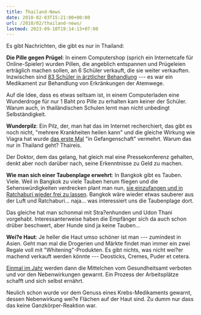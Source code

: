 ```yaml
---
title: Thailand-News
date: 2010-02-03T15:21:00+00:00
url: /2010/02/thailand-news/
lastmod: 2023-09-10T19:14:13+07:00
---
```

Es gibt Nachrichten, die gibt es nur in Thailand:

**Die Pille gegen Prügel**: In einem Computershop (sprich ein Internetcafe für Online-Spieler) wurden Pillen, die angeblich entspannen und Prügeleien erträglich machen sollen, an 6 Schüler verkauft, die sie weiter verkauften. Inzwischen sind [83 Schüler in ärztlicher Behandlung][1] --- es war ein Medikament zur Behandlung von Erkränkungen der Atemwege.

Auf die Idee, dass es etwas seltsam ist, in einem Computerladen eine Wunderdroge für nur 1 Baht pro Pille zu erhalten kam keiner der Schüler. Warum auch, in thailändischen Schulen lernt man nicht unbedingt Selbständigkeit.

**Wunderpilz**: Ein Pilz, der, man hat das im Internet recherchiert, das gibt es noch nicht, "mehrere Krankheiten heilen kann" und die gleiche Wirkung wie Viagra hat wurde [das erste Mal][2] "in Gefangenschaft" vermehrt. Warum das nur in Thailand geht? Thaireis.

Der Doktor, dem das gelang, hat gleich mal eine Pressekonferenz gehalten, denkt aber noch darüber nach, seine Erkenntnisse zu Geld zu machen.

**Wie man sich einer Taubenplage erwehrt**: In Bangkok gibt es Tauben. Viele. Weil in Bangkok zu viele Tauben herum fliegen und die Sehenswürdigkeiten verdrecken plant man nun, [sie einzufangen und in Ratchaburi wieder frei zu lassen][3]. Bangkok wäre wieder etwas sauberer aus der Luft und Ratchaburi... naja... was interessiert uns die Taubenplage dort.

Das gleiche hat man schonmal mit Stra?enhunden und Udon Thani vorgehabt. Interessanterweise haben die Empfänger sich da auch schon drüber beschwert, aber Hunde sind ja keine Tauben...

**Wei?e Haut**: Je heller die Haut umso schöner ist man --- zumindest in Asien. Geht man mal die Drogerien und Märkte findet man immer ein zwei Regale voll mit "Whitening"-Produkten. Es gibt nichts, was nicht wei?er machend verkauft werden könnte --- Deosticks, Cremes, Puder et cetera.

[Einmal im Jahr][4] werden dann die Mittelchen vom Gesundheitsamt verboten und vor den Nebenwirkungen gewarnt. Ein Prozess der Arbeitsplätze schafft und sich selbst ernährt.

Neulich schon wurde vor dem Genuss eines Krebs-Medikaments gewarnt, dessen Nebenwirkung wei?e Flächen auf der Haut sind. Zu dumm nur dass das keine Ganzkörper-Reaktion war.

 [1]: http://www.nationmultimedia.com/2010/02/04/national/national_30121813.php
 [2]: http://www.nationmultimedia.com/2010/01/30/national/national_30121456.php
 [3]: http://www.nationmultimedia.com/2010/02/03/national/national_30121707.php
 [4]: http://www.nationmultimedia.com/2010/02/04/national/national_30121811.php

